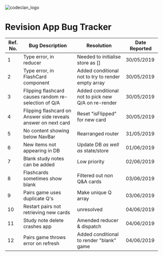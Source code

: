![codeclan_logo](https://user-images.githubusercontent.com/11422619/54070681-ca4c5200-425a-11e9-8cf8-cd6a191bc3cd.png)

# Revision App Bug Tracker

Ref. No. | Bug Description | Resolution | Date Reported
-------- | --------------- | ---------- | -------------
1 | Type error, in reducer | Needed to initialise store as [] | 30/05/2019
2 | Type error, in FlashCard component | Added conditional not to try to render empty array | 30/05/2019
3 | Flipping flashcard causes random re-selection of Q/A | Added conditional not to pick new Q/A on re-render | 30/05/2019
4 | Flipping flashcard on Answer side reveals answer on next card | Reset "isFlipped" for new card | 30/05/2019
5 | No content showing below NavBar | Rearranged router | 31/05/2019
6 | New items not appearing in DB | Update DB _as well as_ state/store | 01/06/2019
7 | Blank study notes can be added | Low priority | 02/06/2019
8 | Flashcards sometimes show blank | Filtered out non Q&A cards | 03/06/2019
9 | Pairs game uses duplicate Q's | Make unique Q array | 03/06/2019
10 | Restart pairs not retrieving new cards | unresolved | 04/06/2019
11 | Study note delete crashes app | Amended reducer & dispatch | 04/06/2019
12 | Pairs game throws error on refresh | Added conditional to render "blank" game | 04/06/2019
